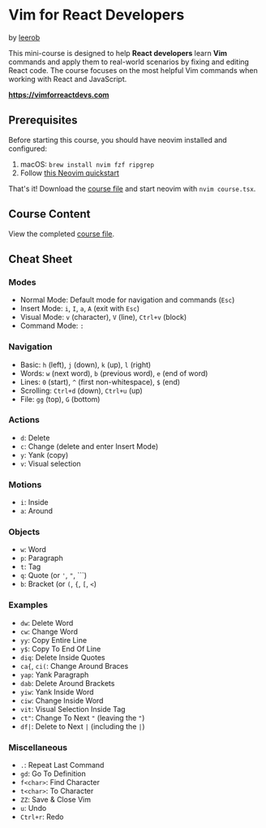 # Vim for React Developers

by [leerob](https://leerob.com)

This mini-course is designed to help **React developers** learn **Vim** commands and apply them to real-world scenarios by fixing and editing React code. The course focuses on the most helpful Vim commands when working with React and JavaScript.

**https://vimforreactdevs.com**

## Prerequisites

Before starting this course, you should have neovim installed and configured:

1. macOS: `brew install nvim fzf ripgrep`
2. Follow [this Neovim quickstart](https://github.com/nvim-lua/kickstart.nvim)

That's it! Download the [course file](./public/course.tsx) and start neovim with `nvim course.tsx`.

## Course Content

View the completed [course file](./public/course.tsx).

## Cheat Sheet

### Modes

- Normal Mode: Default mode for navigation and commands (`Esc`)
- Insert Mode: `i`, `I`, `a`, `A` (exit with `Esc`)
- Visual Mode: `v` (character), `V` (line), `Ctrl+v` (block)
- Command Mode: `:`

### Navigation

- Basic: `h` (left), `j` (down), `k` (up), `l` (right)
- Words: `w` (next word), `b` (previous word), `e` (end of word)
- Lines: `0` (start), `^` (first non-whitespace), `$` (end)
- Scrolling: `Ctrl+d` (down), `Ctrl+u` (up)
- File: `gg` (top), `G` (bottom)

### Actions

- `d`: Delete
- `c`: Change (delete and enter Insert Mode)
- `y`: Yank (copy)
- `v`: Visual selection

### Motions

- `i`: Inside
- `a`: Around

### Objects

- `w`: Word
- `p`: Paragraph
- `t`: Tag
- `q`: Quote (or `'`, `"`, ```)
- `b`: Bracket (or `(`, `{`, `[`, `<`)

### Examples

- `dw`: Delete Word
- `cw`: Change Word
- `yy`: Copy Entire Line
- `y$`: Copy To End Of Line
- `diq`: Delete Inside Quotes
- `ca{`, `ci(`: Change Around Braces
- `yap`: Yank Paragraph
- `dab`: Delete Around Brackets
- `yiw`: Yank Inside Word
- `ciw`: Change Inside Word
- `vit`: Visual Selection Inside Tag
- `ct"`: Change To Next `"` (leaving the `"`)
- `df|`: Delete to Next `|` (including the `|`)

### Miscellaneous

- `.`: Repeat Last Command
- `gd`: Go To Definition
- `f<char>`: Find Character
- `t<char>`: To Character
- `ZZ`: Save & Close Vim
- `u`: Undo
- `Ctrl+r`: Redo
